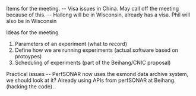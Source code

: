 Items  for the meeting.
--  Visa issues in China. May call off the meeting because of this. 
--  Hailong will be in Wisconsin, already has a visa. Phil will also be in Wisconsin

Ideas for the meeting
  1. Parameters of an experiment (what to record)
  2. Define how we are running experiments (actual software based on protoypes)
  3. Scheduling of experiments (part of the Beihang/CNIC proposal)
  
Practical issues -- PerfSONAR now uses the esmond data archive system, we should look at it?
Already using APIs from perfSONAR at Beihang. (hacking the code). 

  

  
